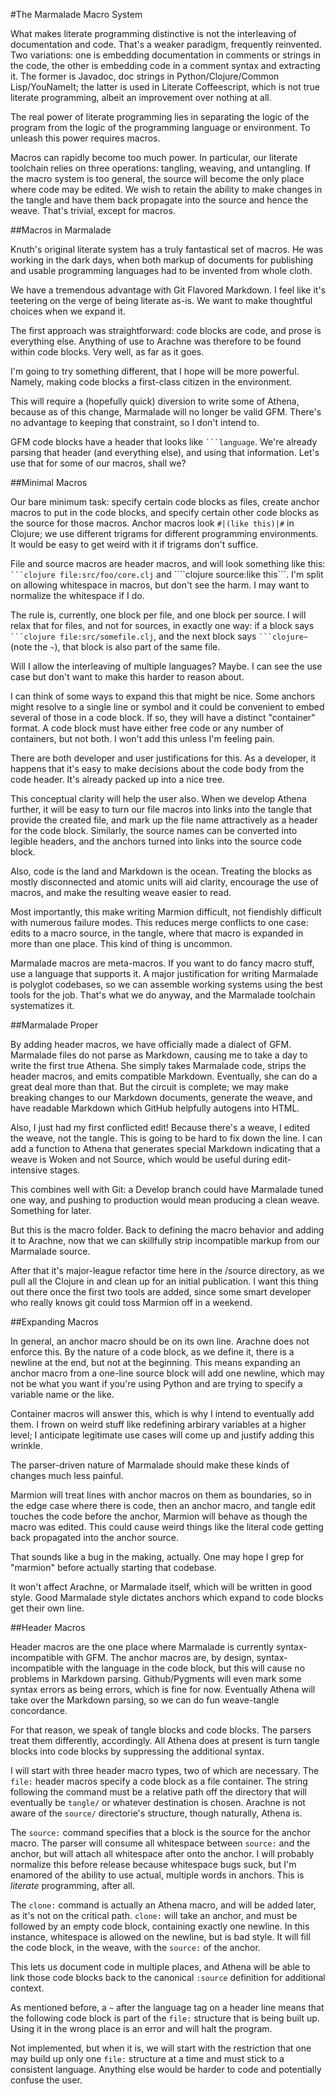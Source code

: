 #The Marmalade Macro System

What makes literate programming distinctive is not the interleaving of documentation and code. That's a weaker paradigm, frequently reinvented. Two variations: one is embedding documentation in comments or strings in the code, the other is embedding code in a comment syntax and extracting it. The former is Javadoc, doc strings in Python/Clojure/Common Lisp/YouNameIt; the latter is used in Literate Coffeescript, which is not true literate programming, albeit an improvement over nothing at all.

The real power of literate programming lies in separating the logic of the program from the logic of the programming language or environment. To unleash this power requires macros.

Macros can rapidly become too much power. In particular, our literate toolchain relies on three operations: tangling, weaving, and untangling. If the macro system is too general, the source will become the only place where code may be edited. We wish to retain the ability to make changes in the tangle and have them back propagate into the source and hence the weave. That's trivial, except for macros.

##Macros in Marmalade

Knuth's original literate system has a truly fantastical set of macros. He was working in the dark days, when both markup of documents for publishing and usable programming languages had to be invented from whole cloth.

We have a tremendous advantage with Git Flavored Markdown. I feel like it's teetering on the verge of being literate as-is. We want to make thoughtful choices when we expand it.

The first approach was straightforward: code blocks are code, and prose is everything else. Anything of use to Arachne was therefore to be found within code blocks. Very well, as far as it goes.

I'm going to try something different, that I hope will be more powerful. Namely, making code blocks a first-class citizen in the environment.

This will require a (hopefully quick) diversion to write some of Athena, because as of this change, Marmalade will no longer be valid GFM. There's no advantage to keeping that constraint, so I don't intend to.

GFM code blocks have a header that looks like ```` ```language ````. We're already parsing that header (and everything else), and using that information. Let's use that for some of our macros, shall we?

##Minimal Macros

Our bare minimum task: specify certain code blocks as files, create anchor macros to put in the code blocks, and specify certain other code blocks as the source for those macros. Anchor macros look ` #|(like this)|# ` in Clojure; we use different trigrams for different programming environments. It would be easy to get weird with it if trigrams don't suffice.

File and source macros are header macros, and will look something like this: ```` ```clojure file:src/foo/core.clj ```` and ````clojure source:like this```. I'm split on allowing whitespace in macros, but don't see the harm. I may want to normalize the whitespace if I do.

The rule is, currently, one block per file, and one block per source. I will relax that for files, and not for sources, in exactly one way: if a block says ```` ```clojure file:src/somefile.clj ````, and the next block says ```` ```clojure~ ```` (note the `~`), that block is also part of the same file.

Will I allow the interleaving of multiple languages? Maybe. I can see the use case but don't want to make this harder to reason about.

I can think of some ways to expand this that might be nice. Some anchors might resolve to a single line or symbol and it could be convenient to embed several of those in a code block. If so, they will have a distinct "container" format. A code block must have either free code or any number of containers, but not both. I won't add this unless I'm feeling pain.

There are both developer and user justifications for this. As a developer, it happens that it's easy to make decisions about the code body from the code header. It's already packed up into a nice tree.

This conceptual clarity will help the user also. When we develop Athena further, it will be easy to turn our file macros into links into the tangle that provide the created file, and mark up the file name attractively as a header for the code block. Similarly, the source names can be converted into legible headers, and the anchors turned into links into the source code block.

Also, code is the land and Markdown is the ocean. Treating the blocks as mostly disconnected and atomic units will aid clarity, encourage the use of macros, and make the resulting weave easier to read.

Most importantly, this make writing Marmion difficult, not fiendishly difficult with numerous failure modes. This reduces merge conflicts to one case: edits to a macro source, in the tangle, where that macro is expanded in more than one place. This kind of thing is uncommon.

Marmalade macros are meta-macros. If you want to do fancy macro stuff, use a language that supports it. A major justification for writing Marmalade is polyglot codebases, so we can assemble working systems using the best tools for the job. That's what we do anyway, and the Marmalade toolchain systematizes it.

##Marmalade Proper

By adding header macros, we have officially made a dialect of GFM. Marmalade files do not parse as Markdown, causing me to take a day to write the first true Athena. She simply takes Marmalade code, strips the header macros, and emits compatible Markdown. Eventually, she can do a great deal more than that. But the circuit is complete; we may make breaking changes to our Markdown documents, generate the weave, and have readable Markdown which GitHub helpfully autogens into HTML.

Also, I just had my first conflicted edit! Because there's a weave, I edited the weave, not the tangle. This is going to be hard to fix down the line. I can add a function to Athena that generates special Markdown indicating that a weave is Woken and not Source, which would be useful during edit-intensive stages.

This combines well with Git: a Develop branch could have Marmalade tuned one way, and pushing to production would mean producing a clean weave. Something for later.

But this is the macro folder. Back to defining the macro behavior and adding it to Arachne, now that we can skillfully strip incompatible markup from our Marmalade source.

After that it's major-league refactor time here in the /source directory, as we pull all the Clojure in and clean up for an initial publication. I want this thing out there once the first two tools are added, since some smart developer who really knows git could toss Marmion off in a weekend.

##Expanding Macros

In general, an anchor macro should be on its own line. Arachne does not enforce this. By the nature of a code block, as we define it, there is a newline at the end, but not at the beginning. This means expanding an anchor macro from a one-line source block will add one newline, which may not be what you want if you're using Python and are trying to specify a variable name or the like.

Container macros will answer this, which is why I intend to eventually add them. I frown on weird stuff like redefining arbirary variables at a higher level; I anticipate legitimate use cases will come up and justify adding this wrinkle.

The parser-driven nature of Marmalade should make these kinds of changes much less painful.

Marmion will treat lines with anchor macros on them as boundaries, so in the edge case where there is code, then an anchor macro, and tangle edit touches the code before the anchor, Marmion will behave as though the macro was edited. This could cause weird things like the literal code getting back propagated into the anchor source.

That sounds like a bug in the making, actually. One may hope I grep for "marmion" before actually starting that codebase.

It won't affect Arachne, or Marmalade itself, which will be written in good style. Good Marmalade style dictates anchors which expand to code blocks get their own line.

##Header Macros

Header macros are the one place where Marmalade is currently syntax-incompatible with GFM. The anchor macros are, by design, syntax-incompatible with the language in the code block, but this will cause no problems in Markdown parsing. Github/Pygments will even mark some syntax errors as being errors, which is fine for now. Eventually Athena will take over the Markdown parsing, so we can do fun weave-tangle concordance.

For that reason, we speak of tangle blocks and code blocks. The parsers treat them differently, accordingly. All Athena does at present is turn tangle blocks into code blocks by suppressing the additional syntax.

I will start with three header macro types, two of which are necessary. The `file:` header macros specify a code block as a file container. The string following the command must be a relative path off the directory that will eventually be `tangle/` or whatever destination is chosen. Arachne is not aware of the `source/` directorie's structure, though naturally, Athena is.

The `source:` command specifies that a block is the source for the anchor macro. The parser will consume all whitespace between `source:` and the anchor, but will attach all whitespace after onto the anchor. I will probably normalize this before release because whitespace bugs suck, but I'm enamored of the ability to use actual, multiple words in anchors. This is *literate* programming, after all.

The `clone:` command is actually an Athena macro, and will be added later, as it's not on the critical path. `clone:` will take an anchor, and must be followed by an empty code block, containing exactly one newline. In this instance, whitespace is allowed on the newline, but is bad style. It will fill the code block, in the weave, with the `source:` of the anchor.

This lets us document code in multiple places, and Athena will be able to link those code blocks back to the canonical `:source` definition for additional context.

As mentioned before, a `~` after the language tag on a header line means that the following code block is part of the `file:` structure that is being built up. Using it in the wrong place is an error and will halt the program.

Not implemented, but when it is, we will start with the restriction that one may build up only one `file:` structure at a time and must stick to a consistent language. Anything else would be harder to code and potentially confuse the user.
